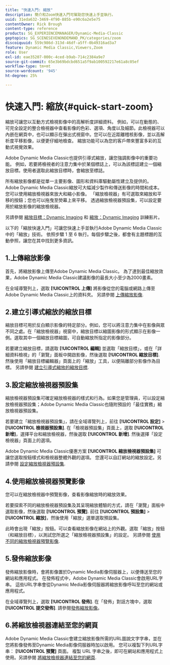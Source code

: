 ```yaml
---
title: "快速入門: 縮放"
description: 簡介和Zoom快速入門可幫助您快速上手並執行。
uuid: 31eda632-3469-4f90-885b-e90c6a2e5e75
contentOwner: Rick Brough
content-type: reference
products: SG_EXPERIENCEMANAGER/Dynamic-Media-Classic
geptopics: SG_SCENESEVENONDEMAND_PK/categories/zoom
discoiquuid: 559c986d-313d-46df-a5ff-0b49316ad3a7
feature: Dynamic Media Classic,Viewers,Zoom
role: User
exl-id: eae35207-000c-4ced-b9ab-714c2384a9e7
source-git-commit: 65e3b69bdcbd651a5f9ab100592217e61a8c05ef
workflow-type: tm+mt
source-wordcount: '945'
ht-degree: 25%

---
```


# 快速入門: 縮放{#quick-start-zoom}

縮放可讓您以互動方式檢視影像中的高解析度詳細資料。 例如，可以在動態的、可完全設定的整合檢視器中查看影像的色彩、選項、角度以及細節。此檢視器可以內嵌在網頁中，也可以顯示在彈出式視窗中。您可以在近距離稽核影像，並以高解析度平移影像，以便更仔細地檢查。 縮放功能可以為您的客戶帶來豐富多彩的互動式視覺效果。

Adobe Dynamic Media Classic也提供引導式縮放，讓您強調影像中的重要功能。 例如，若要將檢視者的注意力集中於某個標誌上，可以為該標誌建立一個縮放目標。使用者選取此縮放目標時，會縮放至標誌。

所有縮放影像都是從單一主要影像、圖形和資料庫驅動屬性建立及提供的。 Adobe Dynamic Media Classic縮放可大幅減少製作和傳送影像的時間和成本。 您可以使用縮放檢視器來放大和縮小影像。 「縮放檢視器」有可選取來縮放和平移的按鈕；您也可以拖曳至熒幕上來平移。 透過縮放檢視器預設集，可以設定要用於縮放影像的縮放檢視器。

另請參閱 [縮放目標：Dynamic Imaging](https://s7d5.scene7.com/s7viewers/html5/VideoViewer.html?videoserverurl=https://s7d5.scene7.com/is/content/&amp;emailurl=https://s7d5.scene7.com/s7/emailFriend&amp;serverUrl=https://s7d5.scene7.com/is/image/&amp;config=Scene7SharedAssets/Universal_HTML5_Video&amp;contenturl=https://s7d5.scene7.com/skins/&amp;asset=S7tutorials/559_Zoom%20Target%20Tool_converted%20renamed_Dynamic%20Imaging-AVS) 和 [縮放：Dynamic Imaging](https://s7d5.scene7.com/s7viewers/html5/VideoViewer.html?videoserverurl=https://s7d5.scene7.com/is/content/&amp;emailurl=https://s7d5.scene7.com/s7/emailFriend&amp;serverUrl=https://s7d5.scene7.com/is/image/&amp;config=Scene7SharedAssets/Universal_HTML5_Video&amp;contenturl=https://s7d5.scene7.com/skins/&amp;asset=S7tutorials/560_Zoom_converted%20renamed_Dynamic%20Imaging-AVS) 訓練影片。

以下的「縮放快速入門」可讓您快速上手並執行Adobe Dynamic Media Classic中的「縮放」技術。 依照步驟 1 至 6 執行。每個步驟之後，都會有主題標題的互動參照，讓您在其中找到更多資訊。

## 1.上傳縮放影像

首先，將縮放影像上傳至Adobe Dynamic Media Classic。 為了達到最佳縮放效果，Adobe Dynamic Media Classic建議影像的最長大小至少為2000畫素。

在全域導覽列上，選取 **[!UICONTROL 上傳]** 將影像從您的電腦或網路上傳至Adobe Dynamic Media Classic上的資料夾。 另請參閱 [上傳縮放影像](uploading-zoom-images.md#uploading_zoom_images).

## 2.建立引導式縮放的縮放目標

縮放目標可用於反白顯示影像的特定部分。例如，您可以將注意力集中在影像與眾不同之處。在「縮放檢視器」視窗中，縮放目標以縮圖影像的形式顯示在影像一側。選取其中一個縮放目標縮圖，可自動縮放所指定的影像部分。

若要建立縮放目標，請選取 **[!UICONTROL 編輯]** 並選取「縮放目標」，或在「詳細資料檢視」的「瀏覽」面板中開啟影像，然後選取 **[!UICONTROL 縮放目標]**. 然後使用「縮放目標編輯器」頁面上的「縮放」工具，以便隔離部分影像作為目標。 另請參閱 [建立引導式縮放的縮放目標](creating-zoom-targets-guided-zoom.md#creating_zoom_targets_for_guided_zoom).

## 3.設定縮放檢視器預設集

縮放檢視器預設集可確定縮放檢視器的樣式和行為。如果您是管理員，可以設定縮放檢視器預設集；Adobe Dynamic Media Classic也隨附預設的「最佳實務」縮放檢視器預設集。

若要建立「縮放檢視器預設集」，請在全域導覽列上，前往 **[!UICONTROL 設定]** > **[!UICONTROL 檢視器預設集]**. 在「檢視器預設集」頁面上，選取 **[!UICONTROL 新增]**，選擇平台和縮放檢視器，然後選取 **[!UICONTROL 新增]**. 然後選擇「設定檢視器」頁面上的選項。

Adobe Dynamic Media Classic優惠方案 **[!UICONTROL 縮放檢視器預設集]** 可讓您選取按鈕樣式和檢視器整體外觀的選項。 您還可以自訂網站的縮放設定。另請參閱 [設定縮放檢視器預設集](setting-zoom-viewer-presets.md#setting_up_zoom_viewer_presets).

## 4.使用縮放檢視器預覽影像

您可以在縮放檢視器中預覽影像，查看影像縮放時的縮放效果。

若要探索不同的縮放檢視器預設集及其呈現縮放體驗的方式，請在「瀏覽」面板中選取影像，然後選取 **[!UICONTROL 預覽]**. 前往 **[!UICONTROL 預設集]** > **[!UICONTROL 縮放]**，然後使用「縮放」選單選取預設集。

此時會出現「縮放」按鈕。可以查看縮放影像在網站上的外觀。選取「縮放」按鈕（和縮放目標），以測試您所選之「縮放檢視器預設集」的設定。 另請參閱 [使用不同的縮放檢視器預覽影像](previewing-image-assets-different-zoom.md#previewing_image_assets_with_different_zoom_viewers).

## 5.發佈縮放影像

發佈縮放影像時，會將影像置於Dynamic Media影像伺服器上，以便傳送至您的網站和應用程式。 在發佈程式中，Adobe Dynamic Media Classic會啟用URL字串。 這些URL字串會從Dynamic Media影像伺服器將縮放影像呼叫至您的網站或應用程式。

在全域導覽列上，選取 **[!UICONTROL 發佈]**. 在「發佈」對話方塊中，選取 **[!UICONTROL 提交發佈]**. 請參閱[發佈縮放影像](publishing-zoom-images.md#publishing_zoom_images)。

## 6.將縮放檢視器連結至您的網頁

Adobe Dynamic Media Classic會建立縮放影像所需的URL圖說文字字串，並在您將影像發佈至Dynamic Media影像伺服器時加以啟用。 您可以複製下列URL字串： **[!UICONTROL 預覽]** 頁面。 複製 URL 字串之後，即可在網站和應用程式上使用。另請參閱 [將縮放檢視器連結至您的網頁](linking-zoom-viewers-web-pages.md#linking_zoom_viewers_to_your_web_pages).
